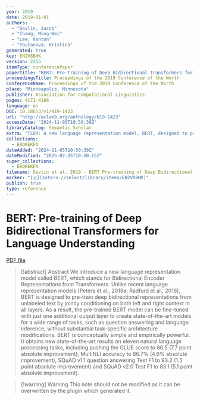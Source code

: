 ```yaml
---
year: 2019
date: 2019-01-01
authors:
  - "Devlin, Jacob"
  - "Chang, Ming-Wei"
  - "Lee, Kenton"
  - "Toutanova, Kristina"
generated: true
key: EN2V8BHK
version: 2255
itemType: conferencePaper
paperTitle: "BERT: Pre-training of Deep Bidirectional Transformers for Language Understanding"
proceedingsTitle: Proceedings of the 2019 Conference of the North
conferenceName: Proceedings of the 2019 Conference of the North
place: "Minneapolis, Minnesota"
publisher: Association for Computational Linguistics
pages: 4171-4186
language: en
DOI: 10.18653/v1/N19-1423
url: "http://aclweb.org/anthology/N19-1423"
accessDate: "2024-11-05T10:50:39Z"
libraryCatalog: Semantic Scholar
extra: "TLDR: A new language representation model, BERT, designed to pre-train deep bidirectional representations from unlabeled text by jointly conditioning on both left and right context in all layers, which can be fine-tuned with just one additional output layer to create state-of-the-art models for a wide range of tasks."
collections:
  - ERQKEKFA
dateAdded: "2024-11-05T10:50:39Z"
dateModified: "2025-02-25T10:50:15Z"
super_collections:
  - ERQKEKFA
filename: Devlin et al. 2019 - BERT Pre-training of Deep Bidirectional Transformers for Language Understanding.pdf
marker: "[🇿](zotero://select/library/items/EN2V8BHK)"
publish: true
type: reference
---
```

# BERT: Pre-training of Deep Bidirectional Transformers for Language Understanding

[PDF file](/Papers/PDFs/Devlin%20et%20al.%202019%20-%20BERT%20Pre-training%20of%20Deep%20Bidirectional%20Transformers%20for%20Language%20Understanding.pdf)

> [!abstract] Abstract
> We introduce a new language representation model called BERT, which stands for Bidirectional Encoder Representations from Transformers. Unlike recent language representation models (Peters et al., 2018a; Radford et al., 2018), BERT is designed to pre-train deep bidirectional representations from unlabeled text by jointly conditioning on both left and right context in all layers. As a result, the pre-trained BERT model can be fine-tuned with just one additional output layer to create state-of-the-art models for a wide range of tasks, such as question answering and language inference, without substantial task-specific architecture modifications. BERT is conceptually simple and empirically powerful. It obtains new state-of-the-art results on eleven natural language processing tasks, including pushing the GLUE score to 80.5 (7.7 point absolute improvement), MultiNLI accuracy to 86.7% (4.6% absolute improvement), SQuAD v1.1 question answering Test F1 to 93.2 (1.5 point absolute improvement) and SQuAD v2.0 Test F1 to 83.1 (5.1 point absolute improvement).

>[!warning] Warning
> This note should not be modified as it can be overwritten by the plugin which generated it.

